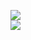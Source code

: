 [![](https://img.shields.io/badge/Made%20With-Github%20Spray-lightgrey.svg?style=for-the-badge&logo=github)](https://github.com/Annihil/github-spray#5847)  
[![](https://i.imgur.com/2DrTn0Z.gif)](https://github.com/Annihil/github-spray)